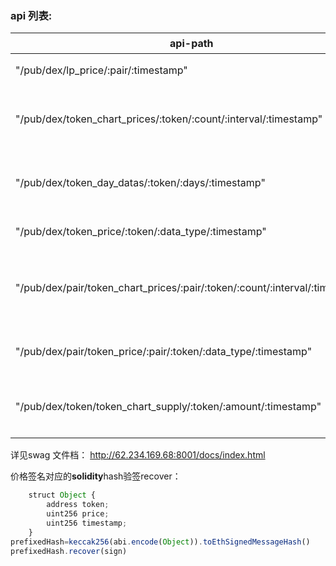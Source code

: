 ###  api 列表:
|api-path|api名字|类别|                                                                                                      
|--|----------------|----------------|                                                                                   
|"/pub/dex/lp_price/:pair/:timestamp"|                                        "获取lp价格信息"               |uniswap交易所 |     
|"/pub/dex/token_chart_prices/:token/:count/:interval/:timestamp"|            "获取token不同时间区间的价格图表信息"    |uniswap交易所 |    
|"/pub/dex/token_day_datas/:token/:days/:timestamp"|                          "获取token相应天数的统计图表信息"      |uniswap交易所 |    
|"/pub/dex/token_price/:token/:data_type/:timestamp"|                         "获取token价格信息"             |uniswap交易所 |    
|"/pub/dex/pair/token_chart_prices/:pair/:token/:count/:interval/:timestamp"| "从Pair获取token不同时间区间的价格图表信息"|uniswap交易所 |   
|"/pub/dex/pair/token_price/:pair/:token/:data_type/:timestamp"|              "从Pair获取token价格信息"       |uniswap交易所|      
|"/pub/dex/token/token_chart_supply/:token/:amount/:timestamp"|               "获取某个token的totalSupply的变化量"|uniswap交易所|    


详见swag 文件档：
http://62.234.169.68:8001/docs/index.html


价格签名对应的**solidity**hash验签recover：
```js
    struct Object {
        address token;
        uint256 price;
        uint256 timestamp;
    }
prefixedHash=keccak256(abi.encode(Object)).toEthSignedMessageHash()
prefixedHash.recover(sign)
```
